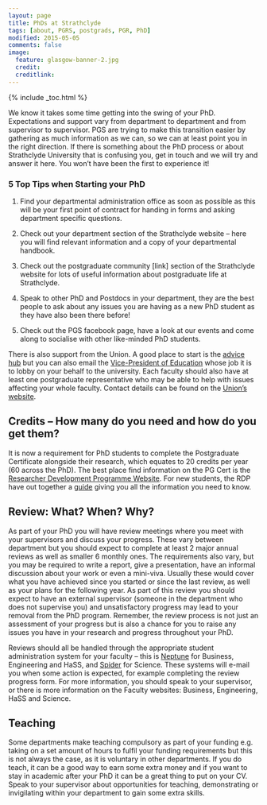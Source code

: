 ```yaml
---
layout: page
title: PhDs at Strathclyde
tags: [about, PGRS, postgrads, PGR, PhD]
modified: 2015-05-05
comments: false
image:
  feature: glasgow-banner-2.jpg
  credit:
  creditlink:
---
```


{% include _toc.html %}

We know it takes some time getting into the swing of your PhD. Expectations and support vary from department to department and from supervisor to supervisor. PGS are trying to make this transition easier by gathering as much information as we can, so we can at least point you in the right direction. If there is something about the PhD process or about Strathclyde University that is confusing you, get in touch and we will try and answer it here. You won’t have been the first to experience it!

### 5 Top Tips when Starting your PhD

1. Find your departmental administration office as soon as possible as this will be your first point of contract for handing in forms and asking department specific questions.

2. Check out your department section of the Strathclyde website – here you will find relevant information and a copy of your departmental handbook.

3. Check out the postgraduate community [link] section of the Strathclyde website for lots of useful information about postgraduate life at Strathclyde.

4. Speak to other PhD and Postdocs in your department, they are the best people to ask about any issues you are having as a new PhD student as they have also been there before!

5. Check out the PGS facebook page, have a look at our events and come along to socialise with other like-minded PhD students.

There is also support from the Union. A good place to start is the [advice hub](http://www.strathstudents.com/advicehub) but you can also email the [Vice-President of Education](mailto:ussa.vpe@strath.ac.uk) whose job it is to lobby on your behalf to the university. Each faculty should also have at least one postgraduate representative who may be able to help with issues affecting your whole faculty. Contact details can be found on the [Union’s website](http://www.strathstudents.com/facultyreps/whoarethey).

## Credits – How many do you need and how do you get them?

It is now a requirement for PhD students to complete the Postgraduate Certificate alongside their research, which equates to 20 credits per year (60 across the PhD). The best place find information on the PG Cert is the [Researcher Development Programme Website](http://www.strath.ac.uk/rdp/). For new students, the RDP have out together a [guide](http://www.strath.ac.uk/rdp/pgrcredits/) giving you all the information you need to know.

## Review: What? When? Why?

As part of your PhD you will have review meetings where you meet with your supervisors and discuss your progress. These vary between department but you should expect to complete at least 2 major annual reviews as well as smaller 6 monthly ones. The requirements also vary, but you may be required to write a report, give a presentation, have an informal discussion about your work or even a mini-viva. Usually these would cover what you have achieved since you started or since the last review, as well as your plans for the following year. As part of this review you should expect to have an external supervisor (someone in the department who does not supervise you) and unsatisfactory progress may lead to your removal from the PhD program. Remember, the review process is not just an assessment of your progress but is also a chance for you to raise any issues you have in your research and progress throughout your PhD.

Reviews should all be handled through the appropriate student administration system for your faculty – this is [Neptune](https://www.sbs.strath.ac.uk/neptune/) for Business, Engineering and HaSS, and [Spider](http://spider.science.strath.ac.uk/) for Science. These systems will e-mail you when some action is expected, for example completing the review progress form. For more information, you should speak to your supervisor, or there is more information on the Faculty websites: Business, Engineering, HaSS and Science.

## Teaching

Some departments make teaching compulsory as part of your funding e.g. taking on a set amount of hours to fulfil your funding requirements but this is not always the case, as it is voluntary in other departments. If you do teach, it can be a good way to earn some extra money and if you want to stay in academic after your PhD it can be a great thing to put on your CV. Speak to your supervisor about opportunities for teaching, demonstrating or invigilating within your department to gain some extra skills.
